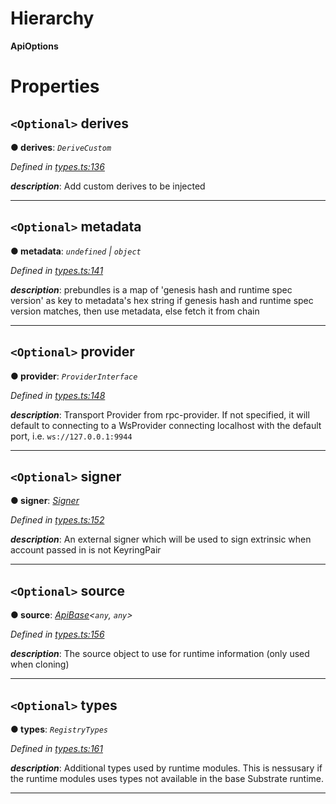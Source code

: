 

# Hierarchy

**ApiOptions**

# Properties

<a id="derives"></a>

## `<Optional>` derives

**● derives**: *`DeriveCustom`*

*Defined in [types.ts:136](https://github.com/polkadot-js/api/blob/3ec4bc3/packages/api/src/types.ts#L136)*

*__description__*: Add custom derives to be injected

___
<a id="metadata"></a>

## `<Optional>` metadata

**● metadata**: *`undefined` \| `object`*

*Defined in [types.ts:141](https://github.com/polkadot-js/api/blob/3ec4bc3/packages/api/src/types.ts#L141)*

*__description__*: prebundles is a map of 'genesis hash and runtime spec version' as key to metadata's hex string if genesis hash and runtime spec version matches, then use metadata, else fetch it from chain

___
<a id="provider"></a>

## `<Optional>` provider

**● provider**: *`ProviderInterface`*

*Defined in [types.ts:148](https://github.com/polkadot-js/api/blob/3ec4bc3/packages/api/src/types.ts#L148)*

*__description__*: Transport Provider from rpc-provider. If not specified, it will default to connecting to a WsProvider connecting localhost with the default port, i.e. `ws://127.0.0.1:9944`

___
<a id="signer"></a>

## `<Optional>` signer

**● signer**: *[Signer](_types_.signer.md)*

*Defined in [types.ts:152](https://github.com/polkadot-js/api/blob/3ec4bc3/packages/api/src/types.ts#L152)*

*__description__*: An external signer which will be used to sign extrinsic when account passed in is not KeyringPair

___
<a id="source"></a>

## `<Optional>` source

**● source**: *[ApiBase](../classes/_base_.apibase.md)<`any`, `any`>*

*Defined in [types.ts:156](https://github.com/polkadot-js/api/blob/3ec4bc3/packages/api/src/types.ts#L156)*

*__description__*: The source object to use for runtime information (only used when cloning)

___
<a id="types"></a>

## `<Optional>` types

**● types**: *`RegistryTypes`*

*Defined in [types.ts:161](https://github.com/polkadot-js/api/blob/3ec4bc3/packages/api/src/types.ts#L161)*

*__description__*: Additional types used by runtime modules. This is nessusary if the runtime modules uses types not available in the base Substrate runtime.

___


